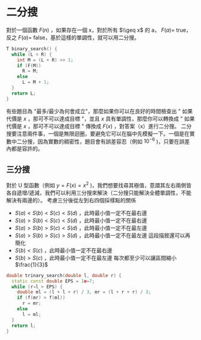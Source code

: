 # 二分搜

對於一個函數 $F(n)$ ，如果存在一個 x，對於所有 $\\geq x$ 的 a， $F(a)=$ true，反之 $F(a)=$ false，基於這樣的單調性，就可以用二分搜。

```cpp
T binary_search() {
  while (L < R) {
    int M = (L + R) >> 1;
    if (F(M))
      R = M;
    else
      L = M + 1;
  }
  return L;
}
```

有些題目為 "最多/最少為何會成立"，那麼如果你可以在良好的時間檢查出 " 如果代價是 $x$ ，那可不可以達成目標 "，並且 $x$ 具有單調性，那麼你可以轉換成 " 如果代價是 $x$ ，那可不可以達成目標 " 傳換成 $F(x)$ ，對答案（x）進行二分搜。
二分搜要注意兩件事，一個是無限迴圈，要避免它可以在腦中先模擬一下。一個是在實數中二分搜，因為實數的稠密性，題目會有誤差容忍（例如 $10^{-6}$ )，只要在誤差內都是容許的。

## 三分搜

對於 U 型函數（例如 $y=F(x)=x^2$ )，我們想要找尋其極值，意謂其左右兩側皆各自遞增/遞減，我們可以利用三分搜來解決（二分搜只能解決全體單調性，不能解決有兩邊的）。
考慮三分後從左到右四個採樣點的關係

-  $S(a) < S(b) < S(c) < S(d)$ ，此時最小值一定不在最右邊
-  $S(a) > S(b) < S(c) < S(d)$ ，此時最小值一定不在最右邊
-  $S(a) > S(b) > S(c) < S(d)$ ，此時最小值一定不在最左邊
-    $S(a) > S(b) > S(c) > S(d)$ ，此時最小值一定不在最左邊
    這段描敘還可以再簡化
-  $S(b) < S(c)$ ，此時最小值一定不在最右邊
-    $S(b) > S(c)$ ，此時最小值一定不在最左邊
    每次都至少可以讓區間縮小 $\frac{1}{3}$ 

```cpp
double trinary_search(double l, double r) {
  static const double EPS = 1e−7;
  while (r−l > EPS) {
    double ml = (l + l + r) / 3, mr = (l + r + r) / 3;
    if (f(mr) > f(ml))
      r = mr;
    else
      l = ml;
  }
  return l;
}
```
